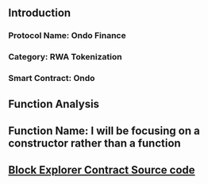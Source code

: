 ## Introduction
<h3>Protocol Name: Ondo Finance</h3>
<h3>Category: RWA Tokenization</h3>
<h3>Smart Contract: Ondo</h3>

## Function Analysis
<h2>Function Name: I will be focusing on a constructor rather than a function</h2>
<h2><a href="https://etherscan.io/address/0x1915A8dE08A92b846dF7C845e140E4b0714820bd#code">Block Explorer Contract Source code</a></h2>

